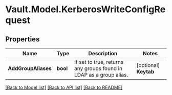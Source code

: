 # Vault.Model.KerberosWriteConfigRequest

## Properties

Name | Type | Description | Notes
------------ | ------------- | ------------- | -------------
**AddGroupAliases** | **bool** | If set to true, returns any groups found in LDAP as a group alias. | [optional] **Keytab** | **string** | Base64 encoded keytab | [optional] **RemoveInstanceName** | **bool** | Remove instance/FQDN from keytab principal names. | [optional] **ServiceAccount** | **string** | Service Account | [optional] 

[[Back to Model list]](../README.md#documentation-for-models) [[Back to API list]](../README.md#documentation-for-api-endpoints) [[Back to README]](../README.md)

